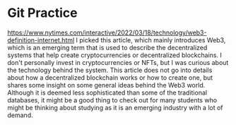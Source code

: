 # Git Practice
https://www.nytimes.com/interactive/2022/03/18/technology/web3-definition-internet.html
I picked this article, which mainly introduces Web3, which is an emerging term that is used to describe the decentralized systems that help create cryptocurrencies or decentralized blockchains.
I don't personally invest in cryptocurrencies or NFTs, but I was curious about the technology behind the system. This article does not go into details about how a decentralized blockchain works or how to create one, but shares some insight on some general ideas behind the Web3 world.
Although it is deemed less sophisticated than some of the traditional databases, it might be a good thing to check out for many students who might be thinking about studying as it is an emerging industry with a lot of demand.